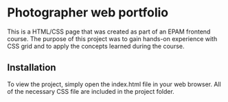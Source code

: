 # Photographer web portfolio
This is a HTML/CSS page that was created as part of an EPAM frontend course. 
The purpose of this project was to gain hands-on experience with CSS grid and to apply the concepts learned during the course.

## Installation 
To view the project, simply open the index.html file in your web browser. All of the necessary CSS file are included in the project folder.

